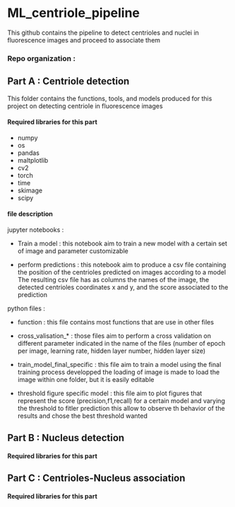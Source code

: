 # ML_centriole_pipeline
This github contains the pipeline to detect centrioles and nuclei in fluorescence images and proceed to associate them

### Repo organization :



## Part A : Centriole detection 
This folder contains the functions, tools, and models produced for this project on detecting centriole in fluorescence images

#### Required libraries for this part
- numpy		
- os		
- pandas		
- maltplotlib	
- cv2		
- torch		
- time		
- skimage		
- scipy		

#### file description
jupyter notebooks :
- Train a model : this notebook aim to train a new model with a certain set of image and parameter customizable

- perform predictions : this notebook aim to produce a csv file containing the position of the centrioles predicted on images according to a model
The resulting csv file has as columns the names of the image, the detected centrioles coordinates x and y, and the score associated to the prediction

python files :
- function : this file contains most functions that are use in other files

- cross_valisation_* : those files aim to perform a cross validation on different parameter indicated in the name of the files
(number of epoch per image, learning rate, hidden layer number, hidden layer size)

- train_model_final_specific : this file aim to train a model using the final training process developped
the loading of image is made to load the image within one folder, but it is easily editable

- threshold figure specific model : this file aim to plot figures that represent the score (precision,f1,recall) for a certain model and varying the threshold to fitler prediction
this allow to observe th behavior of the results and chose the best threshold wanted

## Part B : Nucleus detection

#### Required libraries for this part


## Part C : Centrioles-Nucleus association 

#### Required libraries for this part

